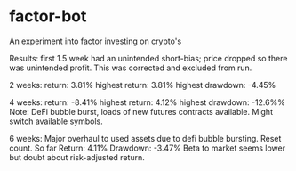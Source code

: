 # factor-bot
An experiment into factor investing on crypto's

Results:
first 1.5 week had an unintended short-bias; price dropped so there was unintended profit. This was corrected and excluded from run.

2 weeks:
return: 3.81%
highest return: 3.81%
highest drawdown: -4.45%

4 weeks: 
return: -8.41%
highest return: 4.12%
highest drawdown: -12.6%%
Note: DeFi bubble burst, loads of new futures contracts available. Might switch available symbols.

6 weeks:
Major overhaul to used assets due to defi bubble bursting. Reset count.
So far
Return: 4.11%
Drawdown: -3.47%
Beta to market seems lower but doubt about risk-adjusted return.
